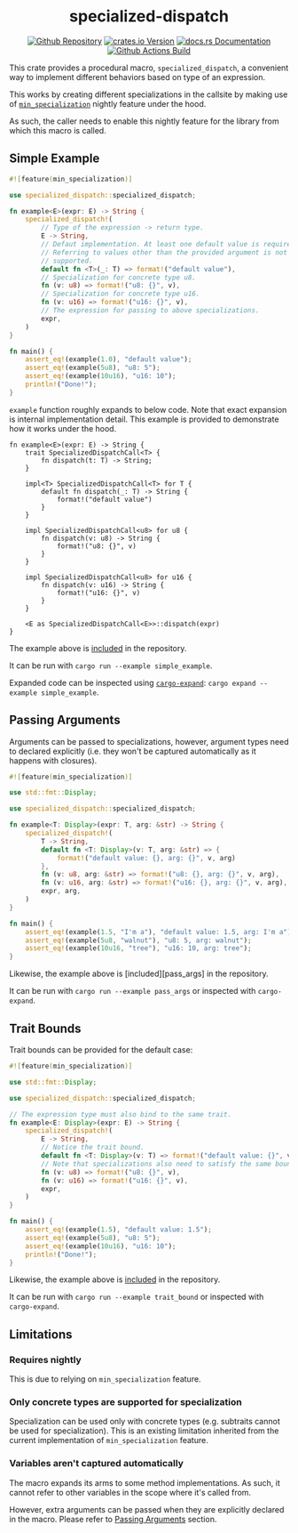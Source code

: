 <h1 align="center">specialized-dispatch</h1>

<p align="center">
  <a href="https://github.com/ozars/specialized-dispatch"><img alt="Github Repository" src="https://img.shields.io/badge/ozars%2Fspecialized--dispatch-8da0cb?style=for-the-badge&logo=github&label=github"></a>
  <a href="https://crates.io/crates/specialized-dispatch"><img alt="crates.io Version" src="https://img.shields.io/crates/v/specialized-dispatch?style=for-the-badge&logo=rust"></a>
  <a href="https://docs.rs/specialized-dispatch/latest/specialized_dispatch/"><img alt="docs.rs Documentation" src="https://img.shields.io/docsrs/specialized-dispatch?style=for-the-badge&logo=docs.rs"></a>
  <a href="https://github.com/ozars/specialized-dispatch/actions/workflows/rust.yml"><img alt="Github Actions Build" src="https://img.shields.io/github/actions/workflow/status/ozars/specialized-dispatch/rust.yml?style=for-the-badge&logo=github-actions"></a>
</p>

This crate provides a procedural macro, `specialized_dispatch`, a convenient
way to implement different behaviors based on type of an expression.

This works by creating different specializations in the callsite by making use
of [`min_specialization`] nightly feature under the hood.

As such, the caller needs to enable this nightly feature for the library from
which this macro is called.

[`min_specialization`]: https://doc.rust-lang.org/beta/unstable-book/language-features/min-specialization.html

## Simple Example

```rust
#![feature(min_specialization)]

use specialized_dispatch::specialized_dispatch;

fn example<E>(expr: E) -> String {
    specialized_dispatch!(
        // Type of the expression -> return type.
        E -> String,
        // Defaut implementation. At least one default value is required.
        // Referring to values other than the provided argument is not
        // supported.
        default fn <T>(_: T) => format!("default value"),
        // Specialization for concrete type u8.
        fn (v: u8) => format!("u8: {}", v),
        // Specialization for concrete type u16.
        fn (v: u16) => format!("u16: {}", v),
        // The expression for passing to above specializations.
        expr,
    )
}

fn main() {
    assert_eq!(example(1.0), "default value");
    assert_eq!(example(5u8), "u8: 5");
    assert_eq!(example(10u16), "u16: 10");
    println!("Done!");
}
```

`example` function roughly expands to below code. Note that exact expansion is
internal implementation detail. This example is provided to demonstrate how it
works under the hood.

```rust,ignore
fn example<E>(expr: E) -> String {
    trait SpecializedDispatchCall<T> {
        fn dispatch(t: T) -> String;
    }

    impl<T> SpecializedDispatchCall<T> for T {
        default fn dispatch(_: T) -> String {
            format!("default value")
        }
    }

    impl SpecializedDispatchCall<u8> for u8 {
        fn dispatch(v: u8) -> String {
            format!("u8: {}", v)
        }
    }

    impl SpecializedDispatchCall<u8> for u16 {
        fn dispatch(v: u16) -> String {
            format!("u16: {}", v)
        }
    }

    <E as SpecializedDispatchCall<E>>::dispatch(expr)
}
```

The example above is [included][simple_example] in the repository.

It can be run with `cargo run --example simple_example`.

Expanded code can be inspected using [`cargo-expand`]: `cargo expand --example
simple_example`.

[simple_example]: examples/simple_example.rs
[`cargo-expand`]: https://crates.io/crates/cargo-expand

## Passing Arguments

Arguments can be passed to specializations, however, argument types need to
declared explicitly (i.e. they won't be captured automatically as it happens
with closures).

```rust
#![feature(min_specialization)]

use std::fmt::Display;

use specialized_dispatch::specialized_dispatch;

fn example<T: Display>(expr: T, arg: &str) -> String {
    specialized_dispatch!(
        T -> String,
        default fn <T: Display>(v: T, arg: &str) => {
            format!("default value: {}, arg: {}", v, arg)
        },
        fn (v: u8, arg: &str) => format!("u8: {}, arg: {}", v, arg),
        fn (v: u16, arg: &str) => format!("u16: {}, arg: {}", v, arg),
        expr, arg,
    )
}

fn main() {
    assert_eq!(example(1.5, "I'm a"), "default value: 1.5, arg: I'm a");
    assert_eq!(example(5u8, "walnut"), "u8: 5, arg: walnut");
    assert_eq!(example(10u16, "tree"), "u16: 10, arg: tree");
}
```

Likewise, the example above is [included][pass_args] in the repository.

It can be run with `cargo run --example pass_args` or inspected with
`cargo-expand`.

[trait_bound]: examples/pass_args.rs

## Trait Bounds

Trait bounds can be provided for the default case:

```rust
#![feature(min_specialization)]

use std::fmt::Display;

use specialized_dispatch::specialized_dispatch;

// The expression type must also bind to the same trait.
fn example<E: Display>(expr: E) -> String {
    specialized_dispatch!(
        E -> String,
        // Notice the trait bound.
        default fn <T: Display>(v: T) => format!("default value: {}", v),
        // Note that specializations also need to satisfy the same bound.
        fn (v: u8) => format!("u8: {}", v),
        fn (v: u16) => format!("u16: {}", v),
        expr,
    )
}

fn main() {
    assert_eq!(example(1.5), "default value: 1.5");
    assert_eq!(example(5u8), "u8: 5");
    assert_eq!(example(10u16), "u16: 10");
    println!("Done!");
}
```

Likewise, the example above is [included][trait_bound] in the repository.

It can be run with `cargo run --example trait_bound` or inspected with
`cargo-expand`.

[trait_bound]: examples/trait_bound.rs

## Limitations

### Requires nightly

This is due to relying on `min_specialization` feature.

### Only concrete types are supported for specialization

Specialization can be used only with concrete types (e.g. subtraits cannot be
used for specialization). This is an existing limitation inherited from the
current implementation of `min_specialization` feature.

### Variables aren't captured automatically

The macro expands its arms to some method implementations. As such, it cannot
refer to other variables in the scope where it's called from.

However, extra arguments can be passed when they are explicitly declared in the
macro. Please refer to [Passing Arguments](#passing-arguments) section.
